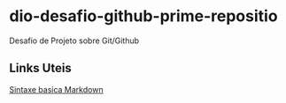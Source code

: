 # dio-desafio-github-prime-repositio
Desafio de Projeto sobre Git/Github

## Links Uteis
[Sintaxe basica Markdown](https://www.markdownguide.org/basic-syntax/)
